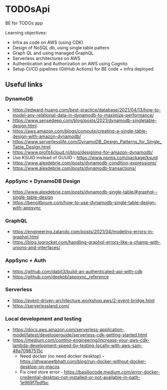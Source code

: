 # TODOsApi

BE for TODOs app

Learning objectives:

- Infra as code on AWS (using CDK)
- Design of NoSQL db, using single table pattern
- Graph QL and using managed GraphQL
- Serverless architectures on AWS
- Authentication and Authorization on AWS using Cognito
- Setup CI/CD pipelines (GitHub Actions) for BE code + infra deployed

## Useful links

### DynamoDB

- https://edward-huang.com/best-practice/database/2021/04/13/how-to-model-any-relational-data-in-dynamodb-to-maximize-performance/
- https://www.sensedeep.com/blog/posts/2021/dynamodb-singletable-design.html
- https://aws.amazon.com/blogs/compute/creating-a-single-table-design-with-amazon-dynamodb/
- https://www.serverlesslife.com/DynamoDB_Design_Patterns_for_Single_Table_Design.html
- https://www.profit4cloud.nl/blog/designing-for-amazon-dynamodb/
- Use KSUID instead of GUUID - https://www.npmjs.com/package/ksuid
- https://www.alexdebrie.com/posts/dynamodb-condition-expressions/
- https://www.alexdebrie.com/posts/dynamodb-transactions/

### AppSync + DynamoDB Design

- https://www.alexdebrie.com/posts/dynamodb-single-table/#graphql--single-table-design
- https://benoitboure.com/how-to-use-dynamodb-single-table-design-with-appsync

### GraphQL

- https://engineering.zalando.com/posts/2021/04/modeling-errors-in-graphql.html
- https://blog.logrocket.com/handling-graphql-errors-like-a-champ-with-unions-and-interfaces/

### AppSync + Auth

- https://github.com/dabit3/build-an-authenticated-api-with-cdk
- https://github.com/deekob/appsync_reference

### Serverless

- https://event-driven-architecture.workshop.aws/2-event-bridge.html
- https://serverlessland.com/

### Local development and testing

- https://docs.aws.amazon.com/serverless-application-model/latest/developerguide/serverless-cdk-getting-started.html
- https://medium.com/contino-engineering/increase-your-aws-cdk-lambda-development-speed-by-testing-locally-with-aws-sam-48a70987515c
  - Need docker (no need docker desktop) - https://dhwaneetbhatt.com/blog/run-docker-without-docker-desktop-on-macos
  - Fix cred store error - https://basiliocode.medium.com/error-docker-credential-desktop-not-installed-or-not-available-in-path-1e969f7bdfbc
